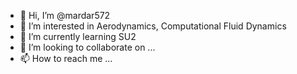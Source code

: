 - 👋 Hi, I’m @mardar572
- 👀 I’m interested in Aerodynamics, Computational Fluid Dynamics
- 🌱 I’m currently learning SU2
- 💞️ I’m looking to collaborate on ...
- 📫 How to reach me ...

<!---
mardar572/mardar572 is a ✨ special ✨ repository because its `README.md` (this file) appears on your GitHub profile.
You can click the Preview link to take a look at your changes.
--->
